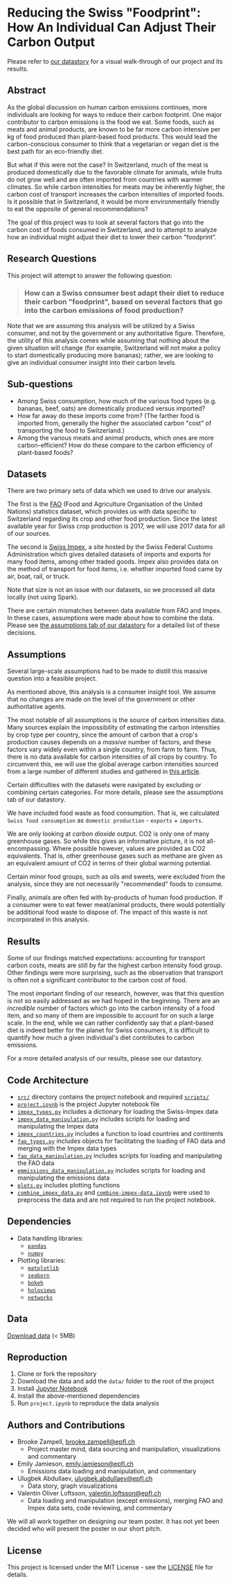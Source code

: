 
# Reducing the Swiss "Foodprint": How An Individual Can Adjust Their Carbon Output

Please refer to [our datastory](https://valentinoli.github.io/swiss-foodprint/) for a visual walk-through of our project and its results.

## Abstract
As the global discussion on human carbon emissions continues, more individuals are looking for ways to reduce their carbon footprint. One major contributor to carbon emissions is the food we eat. Some foods, such as meats and animal products, are known to be far more carbon intensive per kg of food produced than plant-based food products. This would lead the carbon-conscious consumer to think that a vegetarian or vegan diet is the best path for an eco-friendly diet.

But what if this were not the case? In Switzerland, much of the meat is produced domestically due to the favorable climate for animals, while fruits do not grow well and are often imported from countries with warmer climates. So while carbon intensities for meats may be inherently higher, the carbon cost of transport increases the carbon intensities of imported foods. Is it possible that in Switzerland, it would be more environmentally friendly to eat the opposite of general recommendations?

The goal of this project was to look at several factors that go into the carbon cost of foods consumed in Switzerland, and to attempt to analyze how an individual might adjust their diet to lower their carbon "foodprint".

## Research Questions

This project will attempt to answer the following question:

> ### How can a Swiss consumer best adapt their diet to reduce their carbon "foodprint", based on several factors that go into the carbon emissions of food production?

Note that we are assuming this analysis will be utilized by a Swiss consumer, and not by the government or any authoritative figure. Therefore, the utility of this analysis comes while assuming that nothing about the given situation will change (for example, Switzerland will not make a policy to start domestically producing more bananas); rather, we are looking to give an individual consumer insight into their carbon levels.

## Sub-questions
* Among Swiss consumption, how much of the various food types (e.g. bananas, beef, oats) are domestically produced versus imported?
* How far away do these imports come from? (The farther food is imported from, generally the higher the associated carbon "cost" of transporting the food to Switzerland.)
* Among the various meats and animal products, which ones are more carbon-efficient? How do these compare to the carbon efficiency of plant-based foods?

## Datasets

There are two primary sets of data which we used to drive our analysis. 

The first is the [FAO](http://www.fao.org/faostat/en/#data) (Food and Agriculture Organisation of the United Nations) statistics dataset, which provides us with data specific to Switzerland regarding its crop and other food production. Since the latest available year for Swiss crop production is 2017, we will use 2017 data for all of our sources.

The second is [Swiss Impex](https://www.gate.ezv.admin.ch/swissimpex/index.xhtml), a site hosted by the Swiss Federal Customs Administration which gives detailed datasets of imports and exports for many food items, among other traded goods. Impex also provides data on the method of transport for food items, i.e. whether imported food came by air, boat, rail, or truck. 

Note that size is not an issue with our datasets, so we processed all data locally (not using Spark).

There are certain mismatches between data available from FAO and Impex. In these cases, assumptions were made about how to combine the data. Please see [the assumptions tab of our datastory](https://valentinoli.github.io/swiss-foodprint/assumptions/) for a detailed list of these decisions.

## Assumptions
Several large-scale assumptions had to be made to distill this massive question into a feasible project.

As mentioned above, this analysis is a consumer insight tool. We assume that no changes are made on the level of the government or other authoritative agents.

The most notable of all assumptions is the source of carbon intensities data. Many sources explain the impossibility of estimating the carbon intensities by crop type per country, since the amount of carbon that a crop's production causes depends on a _massive_ number of factors, and these factors vary widely even within a single country, from farm to farm. Thus, there is no data available for carbon intensities of all crops by country. To circumvent this, we will use the global average carbon intensities sourced from a large number of different studies and gathered in [this article](https://www.sciencedirect.com/science/article/pii/S0959652616303584).

Certain difficulties with the datasets were navigated by excluding or combining certain categories. For more details, please see the assumptions tab of our datastory.

We have included food waste as food consumption. That is, we calculated `Swiss food consumption` as `domestic production` - `exports` + `imports`.

We are only looking at _carbon dioxide_ output. CO2 is only one of many greenhouse gases. So while this gives an informative picture, it is not all-encompassing. Where possible however, values are provided as CO2 equivalents. That is, other greenhouse gases such as methane are given as an equivalent amount of CO2 in terms of their global warming potential.

Certain minor food groups, such as oils and sweets, were excluded from the analysis, since they are not necessarily "recommended" foods to consume.

Finally, animals are often fed with by-products of human food production. If a consumer were to eat fewer meat/animal products, there would potentially be additional food waste to dispose of. The impact of this waste is not incorporated in this analysis.

## Results
Some of our findings matched expectations: accounting for transport carbon costs, meats are still by far the highest carbon intensity food group. Other findings were more surprising, such as the observation that transport is often not a significant contributor to the carbon cost of food. 

The most important finding of our research, however, was that this question is not so easily addressed as we had hoped in the beginning. There are an _incredible_ number of factors which go into the carbon intensity of a food item, and so many of them are impossible to account for on such a large scale. In the end, while we can rather confidently say that a plant-based diet is indeed better for the planet for Swiss consumers, it is difficult to quantify how much a given individual's diet contributes to carbon emissions.

For a more detailed analysis of our results, please see our datastory.

## Code Architecture
* [`src/`](src) directory contains the project notebook and required [`scripts/`](src/scripts)
* [`project.ipynb`](src/project.ipynb) is the project Jupyter notebook file
* [`impex_types.py`](src/scripts/impex_types.py) includes a dictionary for loading the Swiss-Impex data
* [`impex_data_manipulation.py`](src/scripts/impex_data_manipulation.py) includes scripts for loading and manipulating the Impex data
* [`impex_countries.py`](src/scripts/impex_countries.py) includes a function to load countries and continents
* [`fao_types.py`](src/scripts/fao_types.py) includes objects for facilitating the loading of FAO data and merging with the Impex data types
* [`fao_data_manipulation.py`](src/scripts/fao_data_manipulation.py) includes scripts for loading and manipulating the FAO data
* [`emmissions_data_manipulation.py`](src/scripts/emmissions_data_manipulation.py) includes scripts for loading and manipulating the emissions data
* [`plots.py`](scripts/plots.py) includes plotting functions
* [`combine_impex_data.py`](src/scripts/combine_impex_data.py) and [`combine-impex-data.ipynb`](src/scripts/combine-impex-data.ipynb) were used to preprocess the data and are not required to run the project notebook.


## Dependencies
* Data handling libraries:
    * [`pandas`](https://pandas.pydata.org/)
    * [`numpy`](https://numpy.org/)
* Plotting libraries:
    * [`matplotlib`](https://matplotlib.org/)
    * [`seaborn`](https://seaborn.pydata.org/)
    * [`bokeh`](https://docs.bokeh.org/en/latest/index.html)
    * [`holoviews`](http://holoviews.org/)
    * [`networkx`](https://networkx.github.io/)

## Data
[Download data](https://drive.google.com/drive/folders/1PafXlTB3gdwMsT65d55lvI0iEHwQNTG_?usp=sharing) (< 5MB)

## Reproduction
1. Clone or fork the repository
2. Download the data and add the `data/` folder to the root of the project
3. Install [Jupyter Notebook](https://jupyter.readthedocs.io/en/latest/install.html)
4. Install the above-mentioned dependencies
5. Run `project.ipynb` to reproduce the data analysis

## Authors and Contributions
* Brooke Zampell, [brooke.zampell@epfl.ch](mailto:brooke.zampell@epfl.ch)
  * Project master mind, data sourcing and manipulation, visualizations and commentary
* Emily Jamieson, [emily.jamieson@epfl.ch](mailto:emily.jamieson@epfl.ch)
  * Emissions data loading and manipulation, and commentary
* Ulugbek Abdullaev, [ulugbek.abdullaev@epfl.ch](mailto:ulugbek.abdullaev@epfl.ch)
  * Data story, graph visualizations
* Valentin Oliver Loftsson, [valentin.loftsson@epfl.ch](mailto:valentin.loftsson@epfl.ch)
  * Data loading and manipulation (except emissions), merging FAO and Impex data sets, code reviewing, and commentary

We will all work together on designing our team poster. It has not yet been decided who will present the poster in our short pitch.

## License
This project is licensed under the MIT License - see the [LICENSE](LICENSE) file for details.


